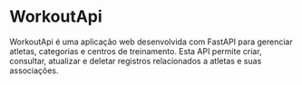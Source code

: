 # WorkoutApi

WorkoutApi é uma aplicação web desenvolvida com FastAPI para gerenciar atletas, categorias e centros de treinamento. Esta API permite criar, consultar, atualizar e deletar registros relacionados a atletas e suas associações.

